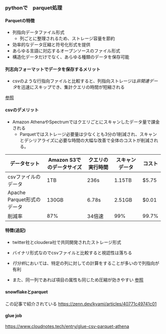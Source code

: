### pythonで　parquet処理

#### Parquetの特徴
- 列指向データファイル形式
  - 列ごとに整理されるため、ストレージ容量を節約
- 効率的なデータ圧縮と符号化形式を提供
- あらゆる言語に対応するオープンソースのファイル形式
- 構造化データだけでなく、あらゆる種類のデータを保存可能

#### 列志向フォーマットでデータを保存するメリット

- csvのような行指向ファイルと比較すると、列指向ストレージは*非関連データ*を迅速にスキップでき、集計クエリの時間が短縮される

[参照](https://www.databricks.com/jp/glossary/what-is-parquet#:~:text=Parquet%20%E3%81%A8%E3%81%AF,%E3%83%91%E3%83%95%E3%82%A9%E3%83%BC%E3%83%9E%E3%83%B3%E3%82%B9%E3%82%92%E5%90%91%E4%B8%8A%E3%81%95%E3%81%9B%E3%81%BE%E3%81%99%E3%80%82)

#### csvのデメリット
- Amazon AthenaやSpectrumではクエリごとにスキャンしたデータ量で課金される
  - Parquetではストレージ必要量は少なくとも3分の1削減され、スキャンとデシリアライズに必要な時間の大幅な改善で全体のコストが削減される。

|  データセット |  Amazon S3でのデータサイズ  | クエリの実行時間  |  スキャンデータ  |  コスト  |
| ---- | ---- | ---- | ---- | ---- | 
|  csvファイルのデータ  |  1TB  | 236s  | 1.15TB  |  $5.75  |
|  Apache Parquet形式のデータ  |  130GB  | 6.78s  | 2.51GB  |  $0.01  |
|  削減率  |  87%  | 34倍速  | 99%  |  99.7%  |

#### 特徴(追記)
- twitter社とcloudera社で共同開発されたストレージ形式
- バイナリ形式なのでcsvファイルと比較すると視認性は落ちる

- *行分析*においては、特定の列に対しての計算をすることが多いので列指向が有利
- また、同一列であれば項目の属性も同じため圧縮が効きやすい
[参照](https://www.souichi.club/technology/apache-parquet/)

#### snowflakeとparquet

この記事で紹介されている
https://zenn.dev/kyami/articles/40771c49741c01


#### glue job

https://www.cloudnotes.tech/entry/glue-csv-parquet-athena
